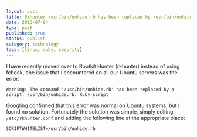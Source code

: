 ```yaml
--- 
layout: post 
title: Rkhunter /usr/bin/unhide.rb has been replaced by /usr/bin/unhide.rb
date: 2013-07-04
type: post 
published: true 
status: publish
category: technology
tags: [linux, ruby, security]
---
```


I have recently moved over to Rootkit Hunter (rkhunter) instead of using
fcheck, one issue that I encountered on all our Ubuntu servers was the
error:

    Warning: The command '/usr/bin/unhide.rb' has been replaced by a script: /usr/bin/unhide.rb: Ruby script

<!--more-->

Googling confirmed that this error was normal on Ubuntu systems, but I
found no solution. Fortunately the solution was simple, simply editing
`/etc/rkhunter.conf` and adding the following line at the appropriate
place:

    SCRIPTWHITELIST=/usr/bin/unhide.rb

 

